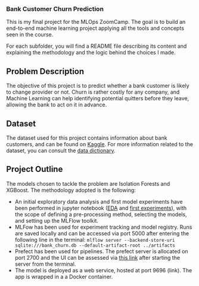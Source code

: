 ### Bank Customer Churn Prediction 

This is my final project for the MLOps ZoomCamp. The goal is to build an end-to-end machine learning project applying all the tools and concepts seen in the course. 

For each subfolder, you will find a README file describing its content and explaining the methodology and the logic behind the choices I made.

## Problem Description

The objective of this project is to predict whether a bank customer is likely to change provider or not. Churn is rather costly for any company, and Machine Learning can help identifying potential quitters before they leave, allowing the bank to act on it in advance. 

## Dataset

The dataset used for this project contains information about bank customers, and can be found on [Kaggle](https://www.kaggle.com/datasets/radheshyamkollipara/bank-customer-churn). For more information related to the dataset, you can consult the [data dictionary](https://github.com/FrancescaBellucci/mlops-zoomcamp/blob/main/final_project/data/README.md).

## Project Outline

The models chosen to tackle the problem are Isolation Forests and XGBoost. The methodology adopted is the following: 
* An initial exploratory data analysis and first model experiments have been performed in jupyter notebook ([EDA]() and [first experiments]()), with the scope of defining a pre-processing method, selecting the models, and setting up the MLFlow toolkit.
* MLFow has been used for experiment tracking and model registry. Runs are saved locally and can be accessed via port 5000 after entering the following line in the terminal:
```` mlflow server --backend-store-uri sqlite:///bank_churn.db --default-artifact-root ../artifacts ````
* Prefect has been used for pipelines. The prefect server is allocated on port 2700 and the UI can be assessed via [this link]() after starting the server from the terminal.
* The model is deployed as a web service, hosted at port 9696 (link). The app is wrapped in a a Docker container. 


